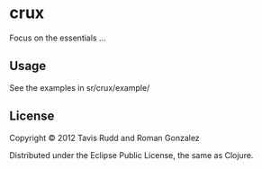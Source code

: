 # crux

Focus on the essentials ...

## Usage

See the examples in sr/crux/example/

## License

Copyright © 2012 Tavis Rudd and Roman Gonzalez

Distributed under the Eclipse Public License, the same as Clojure.
